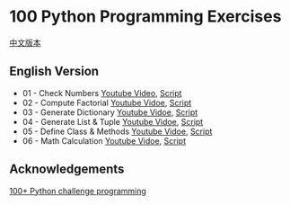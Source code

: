 # 100 Python Programming Exercises

[中文版本](./README.cn.md)

## English Version

- 01 - Check Numbers [Youtube Video](https://www.youtube.com/watch?v=q8YDoOGf6GI), [Script](ex01/script.en.md)
- 02 - Compute Factorial [Youtube Vidoe](https://www.youtube.com/watch?v=9tq9Z81SwZQ&t=17s), [Script](ex02/script.en.md)
- 03 - Generate Dictionary [Youtube Vidoe](https://www.youtube.com/watch?v=VRZD4bLgNeY&t=13s), [Script](ex03/script.en.md)
- 04 - Generate List & Tuple [Youtube Vidoe](https://www.youtube.com/watch?v=LfKCyNFZKQ4), [Script](ex04/script.en.md)
- 05 - Define Class & Methods [Youtube Vidoe](https://www.youtube.com/watch?v=XRDta7StnhM), [Script](ex05/script.en.md)
- 06 - Math Calculation [Youtube Vidoe](https://www.youtube.com/watch?v=ugC-lVjvTSM), [Script](ex06/script.en.md)

## Acknowledgements

[100+ Python challenge programming](https://github.com/zhiwehu/Python-programming-exercises)
